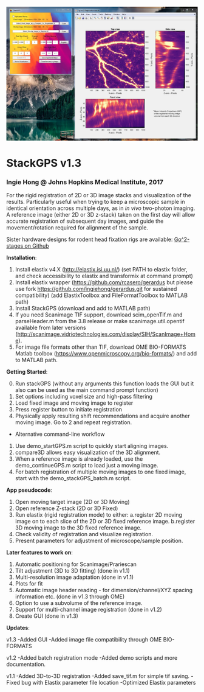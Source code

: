 ![StackGPS screenshot](GUI/StackGPS_screenshot.jpg)
# StackGPS v1.3 #
### Ingie Hong @ Johns Hopkins Medical Institute, 2017 ###

For the rigid registration of 2D or 3D image stacks and visualization of the results.
Particularly useful when trying to keep a microscopic sample in identical 
orientation across multiple days, as in *in vivo* two-photon imaging.
A reference image (either 2D or 3D z-stack) taken on the first day will allow 
accurate registration of subsequent day images, and guide the movement/rotation
required for alignment of the sample.

Sister hardware designs for rodent head fixation rigs are available: [Go^2-stages on Github](https://github.com/ingiehong/Gogo-stages)

**Installation**:

1. Install elastix v4.X (http://elastix.isi.uu.nl/)
	(set PATH to elastix folder, and check accessibility to elastix and transformix at command prompt)
2. Install elastix wrapper (https://github.com/rcasero/gerardus but please use fork https://github.com/ingiehong/gerardus.git for sustained compatibility)
	(add ElastixToolbox and FileFormatToolbox to MATLAB path)
3. Install StackGPS (download and add to MATLAB path)
4. If you need Scanimage TIF support, download scim_openTif.m and parseHeader.m from the 3.8 release or make scanimage.util.opentif available from later versions (http://scanimage.vidriotechnologies.com/display/SIH/ScanImage+Home).
5. For image file formats other than TIF, download OME BIO-FORMATS Matlab toolbox (https://www.openmicroscopy.org/bio-formats/) and add to MATLAB path.

**Getting Started**:

0. Run stackGPS (without any arguments this function loads the GUI but it also can be used as the main command prompt function)
1. Set options including voxel size and high-pass filtering
2. Load fixed image and moving image to register
3. Press register button to initiate registration
4. Physically apply resulting shift recommendations and acquire another moving image. Go to 2 and repeat registration.

- Alternative command-line workflow
1. Use demo_startGPS.m script to quickly start aligning images.
2. compare3D allows easy visualization of the 3D alignment.
3. When a reference image is already loaded, use the demo_continueGPS.m script to load just a moving image.
4. For batch registration of multiple moving images to one fixed image, start with the demo_stackGPS_batch.m script.
        
**App pseudocode**:

1. Open moving target image (2D or 3D Moving)
2. Open reference Z-stack (2D or 3D Fixed)
3. Run elastix (rigid registration mode) to either: 
  a.register 2D moving image on to each slice of the 2D or 3D fixed reference image.
  b.register 3D moving image to the 3D fixed reference image.
4. Check validity of registration and visualize registration.
5. Present parameters for adjustment of microscope/sample position.

**Later features to work on**:

1. Automatic positioning for Scanimage/Prariescan
2. Tilt adjustment (3D to 3D fitting) (done in v1.1)
3. Multi-resolution image adaptation (done in v1.1)
4. Plots for fit
5. Automatic image header reading - for dimension/channel/XYZ spacing information etc. (done in v1.3 through OME)
6. Option to use a subvolume of the reference image.
7. Support for multi-channel image registration (done in v1.2)
8. Create GUI (done in v1.3) 

**Updates**:

v1.3
-Added GUI
-Added image file compatibility through OME BIO-FORMATS

v1.2 
-Added batch registration mode
-Added demo scripts and more documentation.

v1.1
-Added 3D-to-3D registration
-Added save_tif.m for simple tif saving.
-Fixed bug with Elastix parameter file location
-Optimized Elastix parameters
